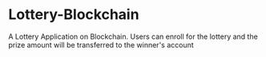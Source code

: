 # Lottery-Blockchain
A Lottery Application on Blockchain. Users can enroll for the lottery and the prize amount will be transferred to the winner's account
